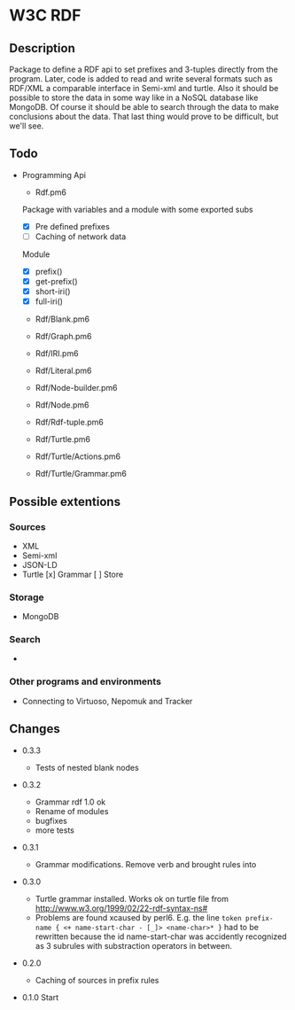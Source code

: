 # W3C RDF

## Description

Package to define a RDF api to set prefixes and 3-tuples directly from the
program. Later, code is added to read and write several formats such as RDF/XML
a comparable interface in Semi-xml and turtle. Also it should be possible to
store the data in some way like in a NoSQL database like MongoDB. Of course it
should be able to search through the data to make conclusions about the data.
That last thing would prove to be difficult, but we'll see.

## Todo

* Programming Api

  * Rdf.pm6

  Package with variables and a module with some exported subs

  * [x] Pre defined prefixes
  * [ ] Caching of network data 
  
  Module
  * [x] prefix()
  * [x] get-prefix()
  * [x] short-iri()
  * [x] full-iri()

  * Rdf/Blank.pm6
  * Rdf/Graph.pm6
  * Rdf/IRI.pm6
  * Rdf/Literal.pm6
  * Rdf/Node-builder.pm6
  * Rdf/Node.pm6
  * Rdf/Rdf-tuple.pm6
  * Rdf/Turtle.pm6

  * Rdf/Turtle/Actions.pm6
  * Rdf/Turtle/Grammar.pm6



## Possible extentions

### Sources

* XML
* Semi-xml
* JSON-LD
* Turtle
  [x] Grammar
  [ ] Store


### Storage

* MongoDB


### Search

* 


### Other programs and environments

* Connecting to Virtuoso, Nepomuk and Tracker



## Changes
* 0.3.3
  * Tests of nested blank nodes
* 0.3.2
  * Grammar rdf 1.0 ok
  * Rename of modules
  * bugfixes
  * more tests

* 0.3.1
  * Grammar modifications. Remove verb and brought rules into <predicate-item>

* 0.3.0
  * Turtle grammar installed. Works ok on turtle file from
    http://www.w3.org/1999/02/22-rdf-syntax-ns#
  * Problems are found xcaused by perl6. E.g. the line
    ```token prefix-name { <+ name-start-char - [_]> <name-char>* }```
    had to be rewritten because the id name-start-char was accidently recognized
    as 3 subrules with substraction operators in between.

* 0.2.0
  * Caching of sources in prefix rules

* 0.1.0 Start

